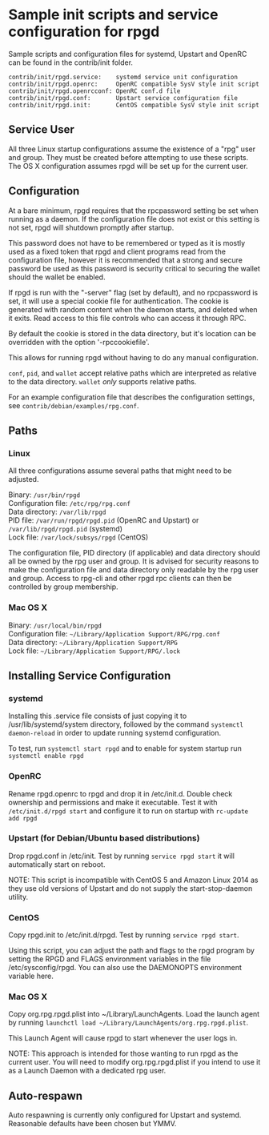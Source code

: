 Sample init scripts and service configuration for rpgd
==========================================================

Sample scripts and configuration files for systemd, Upstart and OpenRC
can be found in the contrib/init folder.

    contrib/init/rpgd.service:    systemd service unit configuration
    contrib/init/rpgd.openrc:     OpenRC compatible SysV style init script
    contrib/init/rpgd.openrcconf: OpenRC conf.d file
    contrib/init/rpgd.conf:       Upstart service configuration file
    contrib/init/rpgd.init:       CentOS compatible SysV style init script

Service User
---------------------------------

All three Linux startup configurations assume the existence of a "rpg" user
and group.  They must be created before attempting to use these scripts.
The OS X configuration assumes rpgd will be set up for the current user.

Configuration
---------------------------------

At a bare minimum, rpgd requires that the rpcpassword setting be set
when running as a daemon.  If the configuration file does not exist or this
setting is not set, rpgd will shutdown promptly after startup.

This password does not have to be remembered or typed as it is mostly used
as a fixed token that rpgd and client programs read from the configuration
file, however it is recommended that a strong and secure password be used
as this password is security critical to securing the wallet should the
wallet be enabled.

If rpgd is run with the "-server" flag (set by default), and no rpcpassword is set,
it will use a special cookie file for authentication. The cookie is generated with random
content when the daemon starts, and deleted when it exits. Read access to this file
controls who can access it through RPC.

By default the cookie is stored in the data directory, but it's location can be overridden
with the option '-rpccookiefile'.

This allows for running rpgd without having to do any manual configuration.

`conf`, `pid`, and `wallet` accept relative paths which are interpreted as
relative to the data directory. `wallet` *only* supports relative paths.

For an example configuration file that describes the configuration settings,
see `contrib/debian/examples/rpg.conf`.

Paths
---------------------------------

### Linux

All three configurations assume several paths that might need to be adjusted.

Binary:              `/usr/bin/rpgd`  
Configuration file:  `/etc/rpg/rpg.conf`  
Data directory:      `/var/lib/rpgd`  
PID file:            `/var/run/rpgd/rpgd.pid` (OpenRC and Upstart) or `/var/lib/rpgd/rpgd.pid` (systemd)  
Lock file:           `/var/lock/subsys/rpgd` (CentOS)  

The configuration file, PID directory (if applicable) and data directory
should all be owned by the rpg user and group.  It is advised for security
reasons to make the configuration file and data directory only readable by the
rpg user and group.  Access to rpg-cli and other rpgd rpc clients
can then be controlled by group membership.

### Mac OS X

Binary:              `/usr/local/bin/rpgd`  
Configuration file:  `~/Library/Application Support/RPG/rpg.conf`  
Data directory:      `~/Library/Application Support/RPG`  
Lock file:           `~/Library/Application Support/RPG/.lock`  

Installing Service Configuration
-----------------------------------

### systemd

Installing this .service file consists of just copying it to
/usr/lib/systemd/system directory, followed by the command
`systemctl daemon-reload` in order to update running systemd configuration.

To test, run `systemctl start rpgd` and to enable for system startup run
`systemctl enable rpgd`

### OpenRC

Rename rpgd.openrc to rpgd and drop it in /etc/init.d.  Double
check ownership and permissions and make it executable.  Test it with
`/etc/init.d/rpgd start` and configure it to run on startup with
`rc-update add rpgd`

### Upstart (for Debian/Ubuntu based distributions)

Drop rpgd.conf in /etc/init.  Test by running `service rpgd start`
it will automatically start on reboot.

NOTE: This script is incompatible with CentOS 5 and Amazon Linux 2014 as they
use old versions of Upstart and do not supply the start-stop-daemon utility.

### CentOS

Copy rpgd.init to /etc/init.d/rpgd. Test by running `service rpgd start`.

Using this script, you can adjust the path and flags to the rpgd program by
setting the RPGD and FLAGS environment variables in the file
/etc/sysconfig/rpgd. You can also use the DAEMONOPTS environment variable here.

### Mac OS X

Copy org.rpg.rpgd.plist into ~/Library/LaunchAgents. Load the launch agent by
running `launchctl load ~/Library/LaunchAgents/org.rpg.rpgd.plist`.

This Launch Agent will cause rpgd to start whenever the user logs in.

NOTE: This approach is intended for those wanting to run rpgd as the current user.
You will need to modify org.rpg.rpgd.plist if you intend to use it as a
Launch Daemon with a dedicated rpg user.

Auto-respawn
-----------------------------------

Auto respawning is currently only configured for Upstart and systemd.
Reasonable defaults have been chosen but YMMV.
